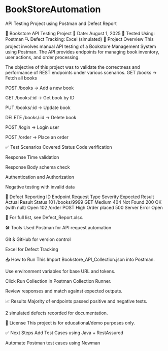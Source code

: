 # BookStoreAutomation
API Testing Project using Postman and Defect Report


📘 Bookstore API Testing Project
📅 Date: August 1, 2025
🧪 Tested Using: Postman
🔍 Defect Tracking: Excel (simulated)
🔧 Project Overview
This project involves manual API testing of a Bookstore Management System using Postman. The API provides endpoints for managing book inventory, user actions, and order processing.

The objective of this project was to validate the correctness and performance of REST endpoints under various scenarios.
GET /books → Fetch all books

POST /books → Add a new book

GET /books/:id → Get book by ID

PUT /books/:id → Update book

DELETE /books/:id → Delete book

POST /login → Login user

POST /order → Place an order

✅ Test Scenarios Covered
Status Code verification

Response Time validation

Response Body schema check

Authentication and Authorization

Negative testing with invalid data

🐞 Defect Reporting
ID	Endpoint	Request Type	Severity	Expected Result	Actual Result	Status
101	/books/9999	GET	Medium	404 Not Found	200 OK (with null)	Open
102	/order	POST	High	Order placed	500 Server Error	Open

📝 For full list, see Defect_Report.xlsx.

🛠️ Tools Used
Postman for API request automation

Git & GitHub for version control

Excel for Defect Tracking

📤 How to Run This
Import Bookstore_API_Collection.json into Postman.

Use environment variables for base URL and tokens.

Click Run Collection in Postman Collection Runner.

Review responses and match against expected outputs.

📈 Results
Majority of endpoints passed positive and negative tests.

2 simulated defects recorded for documentation.

🧾 License
This project is for educational/demo purposes only.

✅ Next Steps
 Add Test Cases using Java + RestAssured

 Automate Postman test cases using Newman
